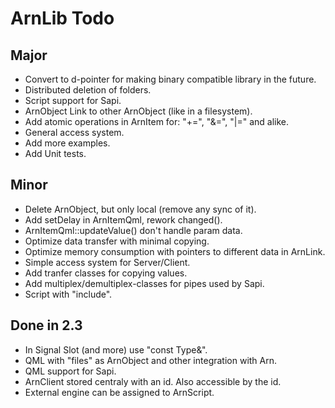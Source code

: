 ArnLib Todo
===========

Major
-----
* Convert to d-pointer for making binary compatible library in the future.
* Distributed deletion of folders.
* Script support for Sapi.
* ArnObject Link to other ArnObject (like in a filesystem).
* Add atomic operations in ArnItem for: "+=", "&=", "|=" and alike.
* General access system.
* Add more examples.
* Add Unit tests.

Minor
-----
* Delete ArnObject, but only local (remove any sync of it).
* Add setDelay in ArnItemQml, rework changed().
* ArnItemQml::updateValue() don't handle param data.
* Optimize data transfer with minimal copying.
* Optimize memory consumption with pointers to different data in ArnLink.
* Simple access system for Server/Client.
* Add tranfer classes for copying values.
* Add multiplex/demultiplex-classes for pipes used by Sapi.
* Script with "include".

Done in 2.3
-----------
* In Signal Slot (and more) use "const Type&".
* QML with "files" as ArnObject and other integration with Arn.
* QML support for Sapi.
* ArnClient stored centraly with an id. Also accessible by the id.
* External engine can be assigned to ArnScript.
